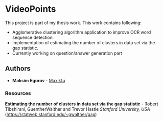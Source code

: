 # VideoPoints
This project is part of my thesis work. 
This work contains following:
* Agglomerative clustering algorithm application to improve OCR word sequence detection.
* Implementation of estimating the number of clusters in data set via the gap statistic. 
* Currently working on question/answer generation part 

## Authors
* **Maksim Egorov** - [Maxikfu](https://github.com/Maxikfu)

### Resources
**Estimating the number of clusters in data set via the gap statistic** - Robert Tibshirani, GuentherWalther and Trevor Hastie _Stanford University, USA_
(https://statweb.stanford.edu/~gwalther/gap)
